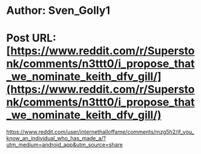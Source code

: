 # Author: Sven_Golly1
# Post URL: [https://www.reddit.com/r/Superstonk/comments/n3ttt0/i_propose_that_we_nominate_keith_dfv_gill/](https://www.reddit.com/r/Superstonk/comments/n3ttt0/i_propose_that_we_nominate_keith_dfv_gill/)


https://www.reddit.com/user/internethalloffame/comments/mzg5h2/if_you_know_an_individual_who_has_made_a/?utm_medium=android_app&utm_source=share